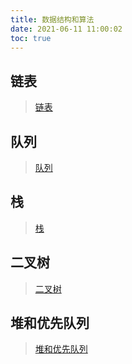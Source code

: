 ```yaml
---
title: 数据结构和算法
date: 2021-06-11 11:00:02
toc: true
---
```


## 链表
>[链表](/All/algorithm/linkedList "链表")

## 队列
>[队列](/All/algorithm/Queue "队列")

## 栈
>[栈](/All/algorithm/Stack "栈")

## 二叉树
>[二叉树](/All/algorithm/BinaryTree "二叉树")

## 堆和优先队列
>[堆和优先队列](/All/algorithm/Heap "堆和优先队列")